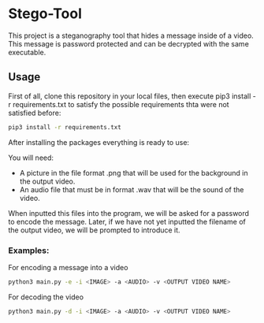 # Stego-Tool
This project is a steganography tool that hides a message inside of a video. This message is password protected and can be decrypted with the same executable.

## Usage
First of all, clone this repository in your local files, then execute pip3 install -r requirements.txt to satisfy the possible requirements thta were not satisfied before:

```bash
pip3 install -r requirements.txt
```

After installing the packages everything is ready to use:

You will need:
- A picture in the file format .png that will be used for the background in the output video.
- An audio file that must be in format .wav that will be the sound of the video.

When inputted this files into the program, we will be asked for a password to encode the message. Later, if we have not yet inputted the filename of the output video, we will be prompted to introduce it.

### Examples:
For encoding a message into a video
```bash
python3 main.py -e -i <IMAGE> -a <AUDIO> -v <OUTPUT VIDEO NAME> 
```

For decoding the video
```bash
python3 main.py -d -i <IMAGE> -a <AUDIO> -v <OUTPUT VIDEO NAME> 
```